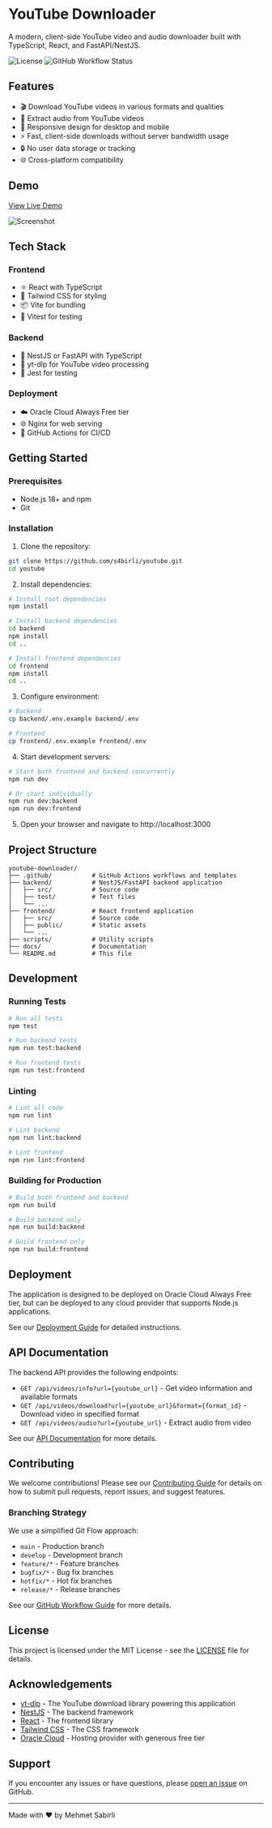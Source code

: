 # YouTube Downloader

A modern, client-side YouTube video and audio downloader built with TypeScript, React, and FastAPI/NestJS.

![License](https://img.shields.io/github/license/s4birli/youtube)
![GitHub Workflow Status](https://img.shields.io/github/actions/workflow/status/s4birli/youtube/ci.yml?branch=main)

## Features

- 🎬 Download YouTube videos in various formats and qualities
- 🎵 Extract audio from YouTube videos
- 📱 Responsive design for desktop and mobile
- ⚡ Fast, client-side downloads without server bandwidth usage
- 🔒 No user data storage or tracking
- 🌐 Cross-platform compatibility

## Demo

[View Live Demo](https://your-project-url.com)

![Screenshot](docs/screenshots/app-screenshot.png)

## Tech Stack

### Frontend
- ⚛️ React with TypeScript
- 🎨 Tailwind CSS for styling
- 📦 Vite for bundling
- 🧪 Vitest for testing

### Backend
- 🚀 NestJS or FastAPI with TypeScript
- 🎥 yt-dlp for YouTube video processing
- 🧪 Jest for testing

### Deployment
- ☁️ Oracle Cloud Always Free tier
- 🌐 Nginx for web serving
- 🔄 GitHub Actions for CI/CD

## Getting Started

### Prerequisites
- Node.js 18+ and npm
- Git

### Installation

1. Clone the repository:
```bash
git clone https://github.com/s4birli/youtube.git
cd youtube
```

2. Install dependencies:
```bash
# Install root dependencies
npm install

# Install backend dependencies
cd backend
npm install
cd ..

# Install frontend dependencies
cd frontend
npm install
cd ..
```

3. Configure environment:
```bash
# Backend
cp backend/.env.example backend/.env

# Frontend
cp frontend/.env.example frontend/.env
```

4. Start development servers:
```bash
# Start both frontend and backend concurrently
npm run dev

# Or start individually
npm run dev:backend
npm run dev:frontend
```

5. Open your browser and navigate to http://localhost:3000

## Project Structure

```
youtube-downloader/
├── .github/           # GitHub Actions workflows and templates
├── backend/           # NestJS/FastAPI backend application
│   ├── src/           # Source code
│   ├── test/          # Test files
│   └── ...
├── frontend/          # React frontend application
│   ├── src/           # Source code
│   ├── public/        # Static assets
│   └── ...
├── scripts/           # Utility scripts
├── docs/              # Documentation
└── README.md          # This file
```

## Development

### Running Tests

```bash
# Run all tests
npm test

# Run backend tests
npm run test:backend

# Run frontend tests
npm run test:frontend
```

### Linting

```bash
# Lint all code
npm run lint

# Lint backend
npm run lint:backend

# Lint frontend
npm run lint:frontend
```

### Building for Production

```bash
# Build both frontend and backend
npm run build

# Build backend only
npm run build:backend

# Build frontend only
npm run build:frontend
```

## Deployment

The application is designed to be deployed on Oracle Cloud Always Free tier, but can be deployed to any cloud provider that supports Node.js applications.

See our [Deployment Guide](docs/deployment.md) for detailed instructions.

## API Documentation

The backend API provides the following endpoints:

- `GET /api/videos/info?url={youtube_url}` - Get video information and available formats
- `GET /api/videos/download?url={youtube_url}&format={format_id}` - Download video in specified format
- `GET /api/videos/audio?url={youtube_url}` - Extract audio from video

See our [API Documentation](docs/api.md) for more details.

## Contributing

We welcome contributions! Please see our [Contributing Guide](CONTRIBUTING.md) for details on how to submit pull requests, report issues, and suggest features.

### Branching Strategy

We use a simplified Git Flow approach:

- `main` - Production branch
- `develop` - Development branch
- `feature/*` - Feature branches
- `bugfix/*` - Bug fix branches
- `hotfix/*` - Hot fix branches
- `release/*` - Release branches

See our [GitHub Workflow Guide](docs/github-workflow.md) for more details.

## License

This project is licensed under the MIT License - see the [LICENSE](LICENSE) file for details.

## Acknowledgements

- [yt-dlp](https://github.com/yt-dlp/yt-dlp) - The YouTube download library powering this application
- [NestJS](https://nestjs.com/) - The backend framework
- [React](https://reactjs.org/) - The frontend library
- [Tailwind CSS](https://tailwindcss.com/) - The CSS framework
- [Oracle Cloud](https://www.oracle.com/cloud/) - Hosting provider with generous free tier

## Support

If you encounter any issues or have questions, please [open an issue](https://github.com/yourusername/youtube-downloader/issues/new/choose) on GitHub.

---

Made with ❤️ by Mehmet Sabirli
